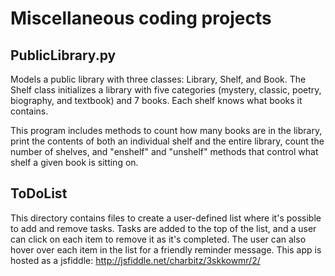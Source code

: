 # Miscellaneous coding projects

## PublicLibrary.py
Models a public library with three classes: Library, Shelf, and Book. The Shelf class initializes a library with five categories (mystery, classic, poetry, biography, and textbook) and 7 books. Each shelf knows what books it contains. 

This program includes methods to count how many books are in the library, print the contents of both an individual shelf and the entire library, count the number of shelves, and "enshelf" and "unshelf" methods that control what shelf a given book is sitting on.

## ToDoList
This directory contains files to create a user-defined list where it's possible to add and remove tasks. Tasks are added to the top of the list, and a user can click on each item to remove it as it's completed. The user can also hover over each item in the list for a friendly reminder message. This app is hosted as a jsfiddle: http://jsfiddle.net/charbitz/3skkowmr/2/
